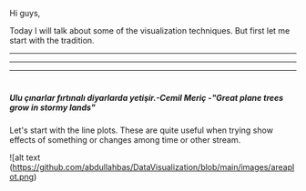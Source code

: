﻿Hi guys,Today I will talk about some of the visualization techniques. But first let me start with the tradition.*********** #**_Ulu çınarlar fırtınalı diyarlarda yetişir.-Cemil Meriç  -"Great plane trees grow in stormy lands"_**### Let's start with the line plots. These are quite useful when trying show  effects of something or changes among time or other stream.![alt text (https://github.com/abdullahbas/DataVisualization/blob/main/images/areaplot.png)